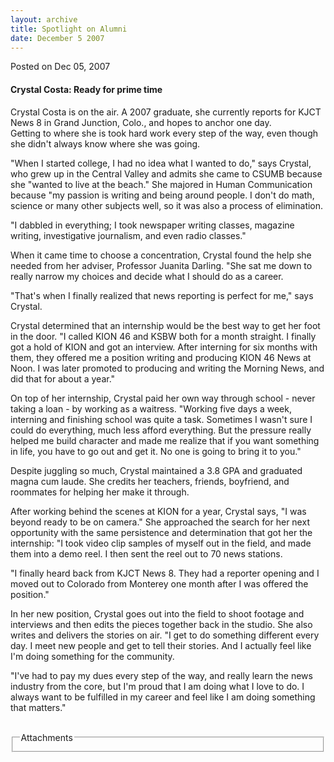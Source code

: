 ```yaml
---
layout: archive
title: Spotlight on Alumni
date: December 5 2007
---
```





<span class="date">Posted on Dec 05, 2007    </span>
<h4>Crystal Costa: Ready for prime time</h4>
<p>Crystal Costa is on the air. A 2007 graduate, she currently
reports for KJCT News 8 in Grand Junction, Colo., and hopes to
anchor one day.<br>
Getting to where she is took hard work every step of the way, even
though she didn&apos;t always know where she was going.</br></p>
<p>&quot;When I started college, I had no idea what I wanted to do,&quot;
says Crystal, who grew up in the Central Valley and admits she came
to CSUMB because she &quot;wanted to live at the beach.&quot; She majored in
Human Communication because &quot;my passion is writing and being around
people. I don&apos;t do math, science or many other subjects well, so it
was also a process of elimination.</p>
<p>&quot;I dabbled in everything; I took newspaper writing classes,
magazine writing, investigative journalism, and even radio
classes.&quot;</p>
<p>When it came time to choose a concentration, Crystal found the
help she needed from her adviser, Professor Juanita Darling. &quot;She
sat me down to really narrow my choices and decide what I should do
as a career.</p>
<p>&quot;That&apos;s when I finally realized that news reporting is perfect
for me,&quot; says Crystal.</p>
<p>Crystal determined that an internship would be the best way to
get her foot in the door. &quot;I called KION 46 and KSBW both for a
month straight. I finally got a hold of KION and got an interview.
After interning for six months with them, they offered me a
position writing and producing KION 46 News at Noon. I was later
promoted to producing and writing the Morning News, and did that
for about a year.&quot;</p>
<p>On top of her internship, Crystal paid her own way through
school - never taking a loan - by working as a waitress. &quot;Working
five days a week, interning and finishing school was quite a task.
Sometimes I wasn&apos;t sure I could do everything, much less afford
everything. But the pressure really helped me build character and
made me realize that if you want something in life, you have to go
out and get it. No one is going to bring it to you.&quot;</p>
<p>Despite juggling so much, Crystal maintained a 3.8 GPA and
graduated magna cum laude. She credits her teachers, friends,
boyfriend, and roommates for helping her make it through.</p>
<p>After working behind the scenes at KION for a year, Crystal
says, &quot;I was beyond ready to be on camera.&quot; She approached the
search for her next opportunity with the same persistence and
determination that got her the internship: &quot;I took video clip
samples of myself out in the field, and made them into a demo reel.
I then sent the reel out to 70 news stations.</p>
<p>&quot;I finally heard back from KJCT News 8. They had a reporter
opening and I moved out to Colorado from Monterey one month after I
was offered the position.&quot;</p>
<p>In her new position, Crystal goes out into the field to shoot
footage and interviews and then edits the pieces together back in
the studio. She also writes and delivers the stories on air. &quot;I get
to do something different every day. I meet new people and get to
tell their stories. And I actually feel like I&apos;m doing something
for the community.</p>
<p>&quot;I&apos;ve had to pay my dues every step of the way, and really learn
the news industry from the core, but I&apos;m proud that I am doing what
I love to do. I always want to be fulfilled in my career and feel
like I am doing something that matters.&quot;</p>
<br>
<fieldset class="fieldgroup group-attachments">
<legend>Attachments</legend>
<div class="field field-type-emvideo field-field-attach-video">
<div class="field-items">
<div class="field-item odd">
<div class="emvideo emvideo-video emvideo-"/>
</div>
</div>
</div>
</fieldset>
</br>




